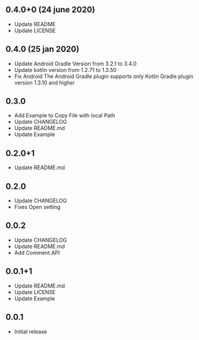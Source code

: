 ## 0.4.0+0 (24 june 2020)

* Update README
* Update LICENSE

## 0.4.0 (25 jan 2020)

* Update Android Gradle Version from 3.2.1 to 3.4.0
* Update kotlin version from 1.2.71 to 1.3.50
* Fix Android The Android Gradle plugin supports only Kotlin Gradle plugin version 1.3.10 and higher

## 0.3.0

* Add Example to Copy File with local Path
* Update CHANGELOG
* Update README.md
* Update Example

## 0.2.0+1

* Update README.md

## 0.2.0

* Update CHANGELOG
* Fixes Open setting

## 0.0.2

* Update CHANGELOG
* Update README.md
* Add Comment API

## 0.0.1+1

* Update README.md
* Update LICENSE
* Update Example

## 0.0.1

* Initial release
